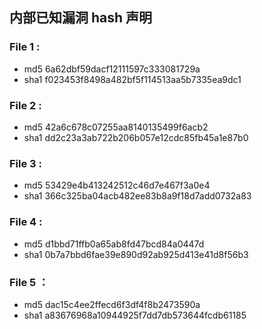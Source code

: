 ## 内部已知漏洞 hash 声明

### File 1 :
* md5 6a62dbf59dacf12111597c333081729a
* sha1 f023453f8498a482bf5f114513aa5b7335ea9dc1

### File 2 :
* md5 42a6c678c07255aa8140135499f6acb2
* sha1 dd2c23a3ab722b206b057e12cdc85fb45a1e87b0

### File 3 :
* md5 53429e4b413242512c46d7e467f3a0e4
* sha1 366c325ba04acb482ee83b8a9f18d7add0732a83

### File 4 :
* md5 d1bbd71ffb0a65ab8fd47bcd84a0447d
* sha1 0b7a7bbd6fae39e890d92ab925d413e41d8f56b3

### File 5 ：
* md5 dac15c4ee2ffecd6f3df4f8b2473590a
* sha1 a83676968a10944925f7dd7db573644fcdb61185

